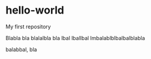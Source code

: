 # hello-world
My first repository


Blabla bla blalalbla bla lbal
lballbal
lmbalablblbalbalblabla

balabbal,
bla
